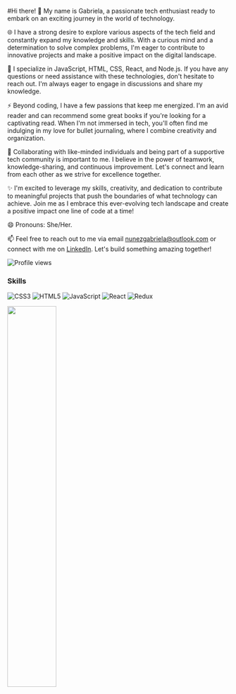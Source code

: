 #Hi there! 👋 My name is Gabriela,  a passionate tech enthusiast ready to embark on an exciting journey in the world of technology.


🌐 I have a strong desire to explore various aspects of the tech field and constantly expand my knowledge and skills. With a curious mind and a determination to solve complex problems, I'm eager to contribute to innovative projects and make a positive impact on the digital landscape.

💬 I specialize in JavaScript, HTML, CSS, React, and Node.js. If you have any questions or need assistance with these technologies, don't hesitate to reach out. I'm always eager to engage in discussions and share my knowledge.

⚡ Beyond coding, I have a few passions that keep me energized. I'm an avid reader and can recommend some great books if you're looking for a captivating read. When I'm not immersed in tech, you'll often find me indulging in my love for bullet journaling, where I combine creativity and organization. 

🔬 Collaborating with like-minded individuals and being part of a supportive tech community is important to me. I believe in the power of teamwork, knowledge-sharing, and continuous improvement. Let's connect and learn from each other as we strive for excellence together.

✨ I'm excited to leverage my skills, creativity, and dedication to contribute to meaningful projects that push the boundaries of what technology can achieve. Join me as I embrace this ever-evolving tech landscape and create a positive impact one line of code at a time!

😄 Pronouns: She/Her. 

📫 Feel free to reach out to me via email [nunezgabriela@outlook.com](mailto:nunezgabriela@outlook.com) or connect with me on [LinkedIn](https://www.linkedin.com/in/gabrielanunez-/). Let's build something amazing together!

![Profile views](https://gpvc.arturio.dev/Gabriela-Nunez)  


### Skills


![CSS3](https://img.shields.io/badge/css3-%231572B6.svg?style=for-the-badge&logo=css3&logoColor=white)
![HTML5](https://img.shields.io/badge/html5-%23E34F26.svg?style=for-the-badge&logo=html5&logoColor=white)
![JavaScript](https://img.shields.io/badge/javascript-%23323330.svg?style=for-the-badge&logo=javascript&logoColor=%23F7DF1E)
![React](https://img.shields.io/badge/react-%2320232a.svg?style=for-the-badge&logo=react&logoColor=%2361DAFB)
![Redux](https://img.shields.io/badge/redux-%23593d88.svg?style=for-the-badge&logo=redux&logoColor=white)


<img align="left" width="47%" src="https://github-readme-stats.vercel.app/api?username=Gabriela-Nunez&show_icons=true&theme=tokyonight" />
  


